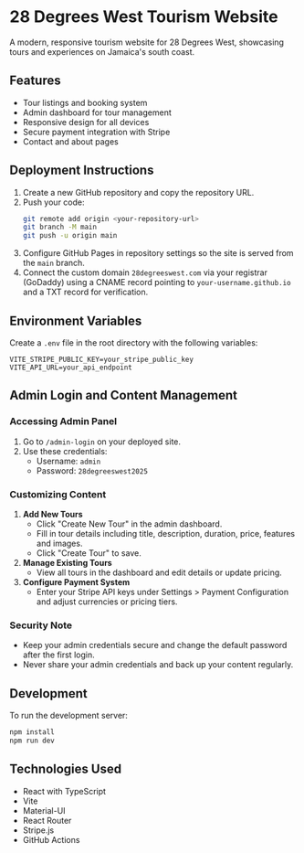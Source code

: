 # 28 Degrees West Tourism Website

A modern, responsive tourism website for 28 Degrees West, showcasing tours and experiences on Jamaica's south coast.

## Features
- Tour listings and booking system
- Admin dashboard for tour management
- Responsive design for all devices
- Secure payment integration with Stripe
- Contact and about pages

## Deployment Instructions
1. Create a new GitHub repository and copy the repository URL.
2. Push your code:
   ```bash
   git remote add origin <your-repository-url>
   git branch -M main
   git push -u origin main
   ```
3. Configure GitHub Pages in repository settings so the site is served from the `main` branch.
4. Connect the custom domain `28degreeswest.com` via your registrar (GoDaddy) using a CNAME record pointing to `your-username.github.io` and a TXT record for verification.

## Environment Variables
Create a `.env` file in the root directory with the following variables:
```
VITE_STRIPE_PUBLIC_KEY=your_stripe_public_key
VITE_API_URL=your_api_endpoint
```

## Admin Login and Content Management
### Accessing Admin Panel
1. Go to `/admin-login` on your deployed site.
2. Use these credentials:
   - Username: `admin`
   - Password: `28degreeswest2025`

### Customizing Content
1. **Add New Tours**
   - Click "Create New Tour" in the admin dashboard.
   - Fill in tour details including title, description, duration, price, features and images.
   - Click "Create Tour" to save.
2. **Manage Existing Tours**
   - View all tours in the dashboard and edit details or update pricing.
3. **Configure Payment System**
   - Enter your Stripe API keys under Settings > Payment Configuration and adjust currencies or pricing tiers.

### Security Note
- Keep your admin credentials secure and change the default password after the first login.
- Never share your admin credentials and back up your content regularly.

## Development
To run the development server:
```bash
npm install
npm run dev
```

## Technologies Used
- React with TypeScript
- Vite
- Material-UI
- React Router
- Stripe.js
- GitHub Actions
